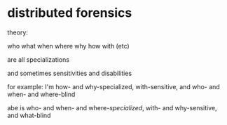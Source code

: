 # distributed forensics

theory:

who what when where why how with (etc)

are all specializations

and sometimes sensitivities and disabilities

for example: I'm how- and why-specialized, with-sensitive, and who- and when- and where-blind

abe is who- and when- and where-_specialized_, with- and why-sensitive, and what-blind
